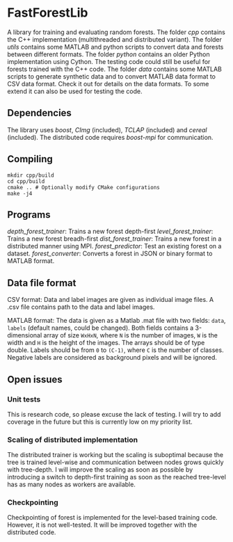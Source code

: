 # FastForestLib

A library for training and evaluating random forests.
The folder _cpp_ contains the C++ implementation (multithreaded and distributed variant).
The folder _utils_ contains some MATLAB and python scripts to convert data and forests between different formats.
The folder _python_ contains an older Python implementation using Cython. The testing code could still be useful for forests trained with the C++ code.
The folder _data_ contains some MATLAB scripts to generate synthetic data and to convert MATLAB data format to CSV data format. Check it out for details on the data formats. To some extend it can also be used for testing the code.

## Dependencies
The library uses _boost_, _CImg_ (included), _TCLAP_ (included) and _cereal_ (included). The distributed code requires _boost-mpi_ for communication.

## Compiling
```
mkdir cpp/build
cd cpp/build
cmake .. # Optionally modify CMake configurations
make -j4
```

## Programs
_depth_forest_trainer_: Trains a new forest depth-first
_level_forest_trainer_: Trains a new forest breadh-first
_dist_forest_trainer_: Trains a new forest in a distributed manner using MPI.
_forest_predictor_: Test an existing forest on a dataset.
_forest_converter_: Converts a forest in JSON or binary format to MATLAB format.

## Data file format

CSV format:
Data and label images are given as individual image files. A .csv file contains path to the data and label images.

MATLAB format:
The data is given as a Matlab .mat file with two fields: `data`, `labels` (default names, could be changed).
Both fields contains a 3-dimensional array of size `WxHxN`,
where `N` is the number of images, `W` is the width and `H` is the height of the images.
The arrays should be of type double.
Labels should be from `0` to `(C-1)`, where `C` is the number of classes. Negative labels are considered as background pixels and will be ignored.

## Open issues

### Unit tests

This is research code, so please excuse the lack of testing. I will try to add coverage in the future but this is currently low on my priority list.

### Scaling of distributed implementation

The distributed trainer is working but the scaling is suboptimal because the tree is trained level-wise and communication between nodes grows quickly with tree-depth. I will improve the scaling as soon as possible by introducing a switch to depth-first training as soon as the reached tree-level has as many nodes as workers are available.

### Checkpointing

Checkpointing of forest is implemented for the level-based training code. However, it is not well-tested. It will be improved together with the distributed code.
